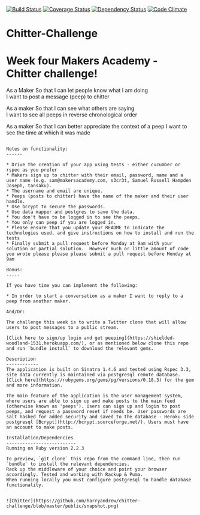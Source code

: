 [![Build Status](https://travis-ci.org/Harryandrew/Chitter-Challenge.svg?branch=master)](https://travis-ci.org/Harryandrew/Chitter-Challenge)
[![Coverage Status](https://coveralls.io/repos/Harryandrew/Chitter-Challenge/badge.svg?branch=master&service=github)](https://coveralls.io/github/Harryandrew/Chitter-Challenge?branch=master)
[![Dependency Status](https://gemnasium.com/Harryandrew/Chitter-Challenge.svg)](https://gemnasium.com/Harryandrew/Chitter-Challenge)
[![Code Climate](https://codeclimate.com/github/Harryandrew/Chitter-Challenge/badges/gpa.svg)](https://codeclimate.com/github/Harryandrew/Chitter-Challenge)


**Chitter-Challenge**
=================
Week four Makers Academy - Chitter challenge!
=======
As a Maker
So that I can let people know what I am doing  
I want to post a message (peep) to chitter

As a maker
So that I can see what others are saying  
I want to see all peeps in reverse chronological order

As a maker
So that I can better appreciate the context of a peep
I want to see the time at which it was made
```

Notes on functionality:
------

* Drive the creation of your app using tests - either cucumber or rspec as you prefer
* Makers sign up to chitter with their email, password, name and a user name (e.g. sam@makersacademy.com, s3cr3t, Samuel Russell Hampden Joseph, tansaku).
* The username and email are unique.
* Peeps (posts to chitter) have the name of the maker and their user handle.
* Use bcrypt to secure the passwords.
* Use data mapper and postgres to save the data.
* You don't have to be logged in to see the peeps.
* You only can peep if you are logged in.
* Please ensure that you update your README to indicate the technologies used, and give instructions on how to install and run the tests
* Finally submit a pull request before Monday at 9am with your solution or partial solution.  However much or little amount of code you wrote please please please submit a pull request before Monday at 9am

Bonus:
-----

If you have time you can implement the following:

* In order to start a conversation as a maker I want to reply to a peep from another maker.

And/Or:

The challenge this week is to write a Twitter clone that will allow users to post messages to a public stream.  

[Click here to sign/up login and get peeping](https://shielded-woodland-1531.herokuapp.com/), or as mentioned below clone this repo and run `bundle install` to download the relevant gems.

Description
------------ 
The application is built on Sinatra 1.4.6 and tested using Rspec 3.3, site data currently is maintained via postgresql remote database. [Click here](https://rubygems.org/gems/pg/versions/0.18.3) for the gem and more information. 

The main feature of the application is the user management system, where users are able to sign up and make posts to the main feed (otherwise known as 'peeps'). Users can sign up and login to post peeps, and request a password reset if needs be. User passwords are salt hashed for added security and saved to the database - Heroku side postgresql [Bcrypt](http://bcrypt.sourceforge.net/). Users must have an account to make posts.

Installation/Dependencies
--------------------------
Running on Ruby version 2.2.3

To preview, `git clone` this repo from the command line, then run `bundle` to install the relevant dependencies.   
Rack up the middleware of your choice and point your browser accordingly. Tested and working with Rackup & Puma.
When running locally you must configure postgresql to handle database functionality.

   
![Chitter](https://github.com/harryandrew/chitter-challenge/blob/master/public/snapshot.png)